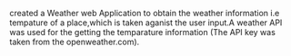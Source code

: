 created a Weather web Application to obtain the  weather information i.e tempature of a place,which is taken aganist 
the user input.A weather API was used for the getting the temparature information
(The API key was taken from the openweather.com).
